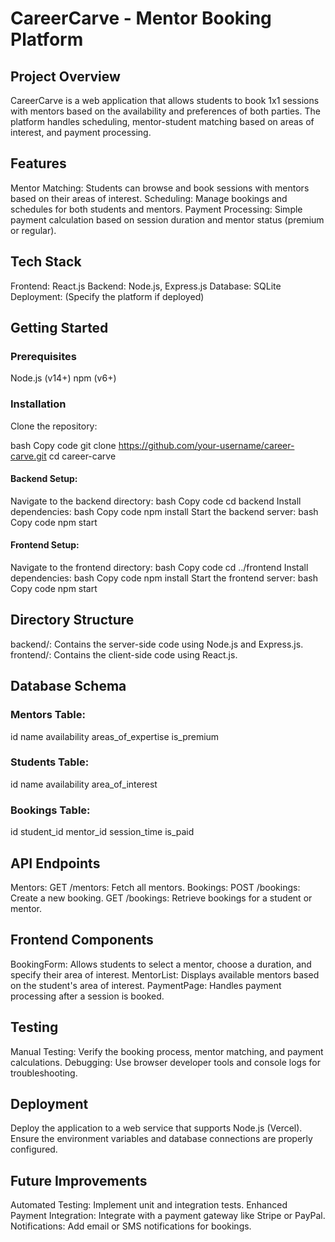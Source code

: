 # CareerCarve - Mentor Booking Platform
## Project Overview
CareerCarve is a web application that allows students to book 1x1 sessions with mentors based on the availability and preferences of both parties. The platform handles scheduling, mentor-student matching based on areas of interest, and payment processing.

## Features
Mentor Matching: Students can browse and book sessions with mentors based on their areas of interest.
Scheduling: Manage bookings and schedules for both students and mentors.
Payment Processing: Simple payment calculation based on session duration and mentor status (premium or regular).
## Tech Stack
Frontend: React.js
Backend: Node.js, Express.js
Database: SQLite
Deployment: (Specify the platform if deployed)
## Getting Started
### Prerequisites
Node.js (v14+)
npm (v6+)
### Installation
Clone the repository:

bash
Copy code
git clone https://github.com/your-username/career-carve.git
cd career-carve
#### Backend Setup:

Navigate to the backend directory:
bash
Copy code
cd backend
Install dependencies:
bash
Copy code
npm install
Start the backend server:
bash
Copy code
npm start
#### Frontend Setup:

Navigate to the frontend directory:
bash
Copy code
cd ../frontend
Install dependencies:
bash
Copy code
npm install
Start the frontend server:
bash
Copy code
npm start
## Directory Structure
backend/: Contains the server-side code using Node.js and Express.js.
frontend/: Contains the client-side code using React.js.
## Database Schema
### Mentors Table:

id
name
availability
areas_of_expertise
is_premium
### Students Table:

id
name
availability
area_of_interest
### Bookings Table:

id
student_id
mentor_id
session_time
is_paid
## API Endpoints
Mentors:
GET /mentors: Fetch all mentors.
Bookings:
POST /bookings: Create a new booking.
GET /bookings: Retrieve bookings for a student or mentor.
## Frontend Components
BookingForm: Allows students to select a mentor, choose a duration, and specify their area of interest.
MentorList: Displays available mentors based on the student's area of interest.
PaymentPage: Handles payment processing after a session is booked.
## Testing
Manual Testing: Verify the booking process, mentor matching, and payment calculations.
Debugging: Use browser developer tools and console logs for troubleshooting.
## Deployment
Deploy the application to a web service that supports Node.js (Vercel). Ensure the environment variables and database connections are properly configured.

## Future Improvements
Automated Testing: Implement unit and integration tests.
Enhanced Payment Integration: Integrate with a payment gateway like Stripe or PayPal.
Notifications: Add email or SMS notifications for bookings.